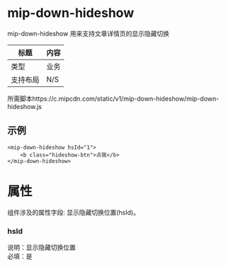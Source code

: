 # mip-down-hideshow

mip-down-hideshow 用来支持文章详情页的显示隐藏切换

标题|内容
----|----
类型|业务
支持布局|N/S
所需脚本https://c.mipcdn.com/static/v1/mip-down-hideshow/mip-down-hideshow.js

## 示例

```
<mip-down-hideshow hsId="1">
    <b class="hideshow-btn">点我</b>
</mip-down-hideshow>
```

# 属性

组件涉及的属性字段: 显示隐藏切换位置(hsId)。

### hsId

说明：显示隐藏切换位置   
必填：是  

